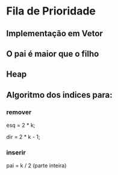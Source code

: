 # Fila de Prioridade

## Implementação em Vetor

## O pai é maior que o filho

## Heap

## Algoritmo dos indices para:

### remover

esq = 2 * k;

dir = 2 * k - 1;

### inserir

pai = k / 2 (parte inteira)
